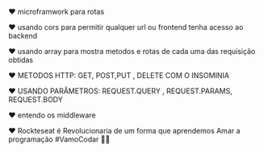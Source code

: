 ❤   microframwork para rotas 

❤  usando cors para permitir qualquer url ou frontend tenha acesso ao  backend 

❤  usando array para mostra metodos e rotas de cada uma das requisição obtidas 


❤  METODOS HTTP: GET, POST,PUT ,  DELETE COM O INSOMINIA

❤  USANDO PARÂMETROS: REQUEST.QUERY , REQUEST.PARAMS, REQUEST.BODY

❤  entendo os  middleware 
            
❤  Rockteseat é Revolucionaria de um forma que aprendemos Amar a programação #VamoCodar 
🐱‍👤
